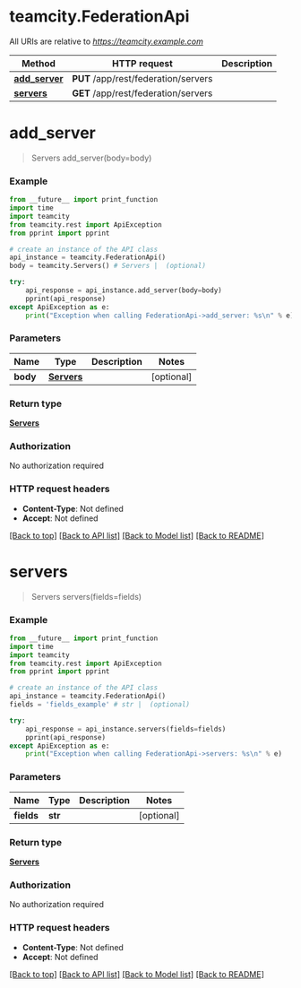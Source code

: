 # teamcity.FederationApi

All URIs are relative to *https://teamcity.example.com*

Method | HTTP request | Description
------------- | ------------- | -------------
[**add_server**](FederationApi.md#add_server) | **PUT** /app/rest/federation/servers | 
[**servers**](FederationApi.md#servers) | **GET** /app/rest/federation/servers | 


# **add_server**
> Servers add_server(body=body)



### Example
```python
from __future__ import print_function
import time
import teamcity
from teamcity.rest import ApiException
from pprint import pprint

# create an instance of the API class
api_instance = teamcity.FederationApi()
body = teamcity.Servers() # Servers |  (optional)

try:
    api_response = api_instance.add_server(body=body)
    pprint(api_response)
except ApiException as e:
    print("Exception when calling FederationApi->add_server: %s\n" % e)
```

### Parameters

Name | Type | Description  | Notes
------------- | ------------- | ------------- | -------------
 **body** | [**Servers**](Servers.md)|  | [optional] 

### Return type

[**Servers**](Servers.md)

### Authorization

No authorization required

### HTTP request headers

 - **Content-Type**: Not defined
 - **Accept**: Not defined

[[Back to top]](#) [[Back to API list]](../README.md#documentation-for-api-endpoints) [[Back to Model list]](../README.md#documentation-for-models) [[Back to README]](../README.md)

# **servers**
> Servers servers(fields=fields)



### Example
```python
from __future__ import print_function
import time
import teamcity
from teamcity.rest import ApiException
from pprint import pprint

# create an instance of the API class
api_instance = teamcity.FederationApi()
fields = 'fields_example' # str |  (optional)

try:
    api_response = api_instance.servers(fields=fields)
    pprint(api_response)
except ApiException as e:
    print("Exception when calling FederationApi->servers: %s\n" % e)
```

### Parameters

Name | Type | Description  | Notes
------------- | ------------- | ------------- | -------------
 **fields** | **str**|  | [optional] 

### Return type

[**Servers**](Servers.md)

### Authorization

No authorization required

### HTTP request headers

 - **Content-Type**: Not defined
 - **Accept**: Not defined

[[Back to top]](#) [[Back to API list]](../README.md#documentation-for-api-endpoints) [[Back to Model list]](../README.md#documentation-for-models) [[Back to README]](../README.md)

